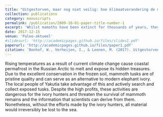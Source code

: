 ```yaml
---
title: "Uitgestorven, maar nog niet veilig: hoe klimaatverandering de mammoet bedreigt."
collection: publications
category: manuscripts
permalink: /publication/2009-10-01-paper-title-number-1
excerpt: 'Whilst mamoths have been extinct for thousands of years, they are still endangered. This article explores the threat of climate change to the preservation of fossil- and mummified mammoth remains.'
date: 2017-12-15
venue: 'Paleo-aktueel'
#slidesurl: 'http://academicpages.github.io/files/slides1.pdf'
paperurl: 'http://academicpages.github.io/files/paper1.pdf'
citation: 'Bonhof, W., Verheijen, I., & Loonen, M. (2017). Uitgestorven, maar nog niet veilig: hoe klimaatverandering de mammoet bedreigt. Paleo-aktueel, (28), 121-127.'
---
```


Rising temperatures as a result of current climate change cause coastal permafrost in the Russian Arctic to melt and expose its hidden treasures. Due to the excellent conservation in the frozen soil, mammoth tusks are of pristine quality and can serve as an alternative to modern elephant ivory. The local people of Yakutia take advantage of this and actively search and collect exposed tusks. Despite the high profits, these activities are dangerous for the ivory hunters and threaten the survival of mammoth remains and the information that scientists can derive from them. Nonetheless, without the efforts made by the ivory hunters, all material would irreversibly be lost to the sea.
